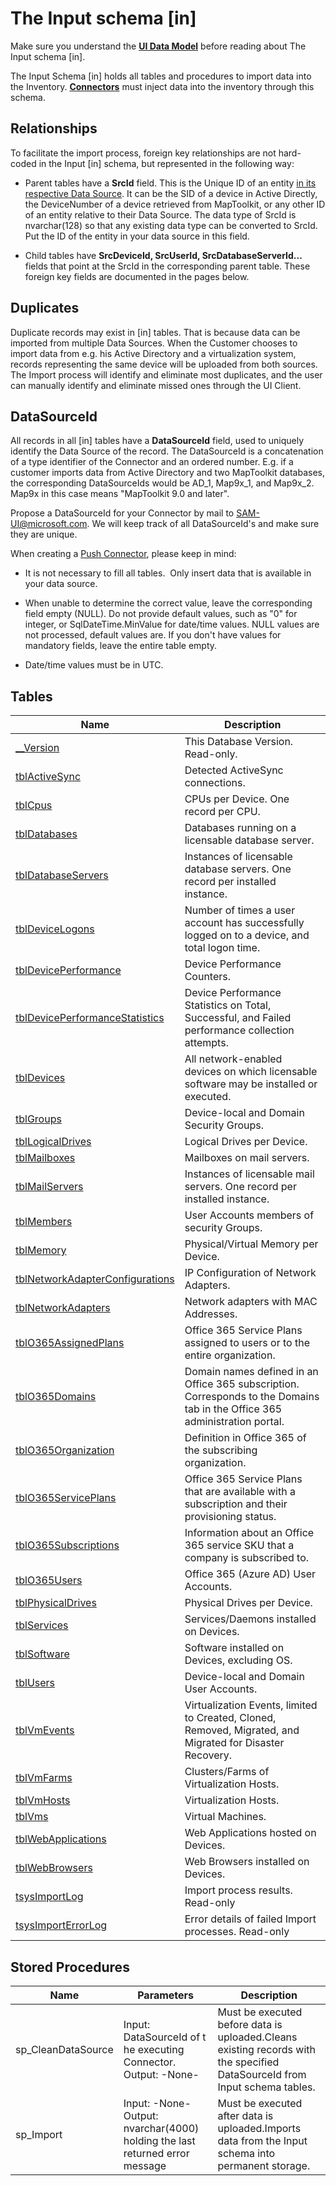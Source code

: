 # The Input schema [in]

Make sure you understand the [**UI Data Model**](Data_Model.md) before reading about The Input schema [in].

The Input Schema [in] holds all tables and procedures to import data into the Inventory. [**Connectors**](Push_Connectors.md)​​ must inject data into the inventory through this schema.

## Relationships

To facilitate the import process​, foreign key relationships are not hard-coded in the Input [in] schema, but represented ​in the following way:

- Parent tables have a ​**SrcId** field. This is the Unique ID of an entity <ins>in its respective Data Source</ins>.
  It can be the SID of a device in Active Directly, the DeviceNumber of a device retrieved from MapToolkit, or any other ID of an entity relative to their Data Source. The data type of SrcId is nvarchar(128) so that any existing data type can be converted to SrcId.  
  Put the ID of the entity in your data source in this field.

- Child tables have **SrcDeviceId, SrcUserId, SrcDatabaseServerId...** fields that point at the SrcId in the corresponding parent table. These foreign key fields are documented in the pages below.

## Duplicates​​

Duplicate records may exist in [in] tables. That is because data can be imported from multiple Data Sources. When the Customer chooses to import data from e.g. his Active Directory and a virtualization system, records representing the same device will be uploaded from both sources. The Import process will identify and eliminate most duplicates, and the user can manually ​identify and eliminate missed ones through the UI Client.

## DataSourceId

A​ll records in all [in​] tables have a **DataSourceId** field, used to uniquely identify the Data Source of the record. The DataSourceId is a concatenation of a type identifier of the Connector and an ordered number. E.g. if a customer imports data from Active Directory and two MapToolkit databases, the corresponding DataSourceIds would be AD_1, Map9x_1, and Map9x_2. Map9x in this case means "MapToolkit 9.0 and later".

Propose a DataSourceId for your Connector by mail to SAM-UI@microsoft.com. We will keep track of all DataSourceId's and make sure they are unique.

When creating a [Push Connector](Push_Connectors.md), please keep in mind:

- ​It is not necessary to fill all tables. ​ Only insert data that is available in your data source.

- When unable to determine the correct value, leave the corresponding field    empty (NULL). Do not provide default values, such as "0" for integer, or SqlDateTime.MinValue for date/time values. NULL values are not processed, default values are. If you don't have values for mandatory fields, leave the entire table empty.

- Date/time values must be in UTC.

## Tables

| Name                            | Description​                                                                                                                 |
|---------------------------------|-----------------------------------------------------------------------------------------------------------------------------|
| [__Version](_Version.md)                       | This Database Version. Read-only.                                                                                           |
| [tblActiveSync​](tblActiveSync.md)                   | Detected ActiveSync connections.                                                                                            |
| [tblCpus](tblCpus.md)                         | CPUs per Device. One record per CPU.                                                                                        |
| [tblDa​​​tabases](tblDatabases.md)                    | ​Databases running on a licensable database server.                                                                          |
| [tblDatabaseServers](tblDatabaseServers.md)              | Instances of licensable database servers. One record per installed instance.                                                |
| [tblDeviceLogons](tblDeviceLogons.md)                 | Number of times a user account has successfully logged on to a device, and total logon time.                                |
| [tblDevicePerformance](tblDevicePerformance.md)           | Device Performance Counters.                                                                                                |
| [tblDevicePerformanceStatistics](tblDevicePerformanceStatistics.md)  | Device Performance Statistics on Total, Successful, and Failed performance collection attempts.                             |
| [tblDevices](tblDevices.md)​                      | All network-enabled devices on which licensable software may be installed or executed.                                      |
| [tblGroups](tblGroups.md)                       | Device-local and Domain Security Groups.                                                                                    |
| [tblLogicalDrives](tblLogicalDrives.md)                | Logical Drives per Device.                                                                                                  |
| [tblMailboxes](tblMailboxes.md)                    | Mailboxes on mail servers.                                                                                                  |
| [tblMailServers](tblMailServers.md)                  | Instances of licensable mail servers. One record per installed instance.                                                    |
| [tblMembers​](tblMembers.md)                      | User Accounts members of security Groups.                                                                                   |
| [tblMemory](tblMemory.md)                       | Physical/Virtual Memory per Device.                                                                                         |
| [tblNetworkAdapterConfigurations](tblNetworkAdapterConfigurations.md) | IP Configuration of Network Adapters.                                                                                       |
| [tblNetworkAdapters](tblNetworkAdapters.md)              | Network adapters with MAC Addresses.                                                                                        |
| [tblO365AssignedPlans](tblO365AssignedPlans.md)            | Office 365 Service Plans assigned to users or to the entire organization.                                                   |
| [tblO365Domains](tblO365Domains.md)                  | Domain names defined in an Office 365 subscription. Corresponds to the Domains tab in the Office 365 administration portal. |
| [tblO365Organization](tblO365Organization.md)​             | Definition in Office 365 of the subscribing organization.                                                                   |
| [tblO365ServicePlans](tblO365ServicePlans.md)             | Office 365 Service Plans that are available with a subscription and their provisioning status.                              |
| [tblO365Subscriptions](tblO365Subscriptions.md)            | Information about an Office 365 service SKU that a company is subscribed to.                                                |
| [tblO365Users](tblO365Users.md)                    | Office 365 (Azure AD) User Accounts.                                                                                        |
| [tblPhysicalDrives](tblPhysicalDrives.md)               | Physical Drives per Device.                                                                                                 |
| [tblServices](tblServices.md)                     | Services/Daemons installed on Devices.                                                                                      |
| [tblSoftware​](tblSoftware.md)                     | Software installed on Devices, excluding OS.                                                                                |
| [tblUsers](tblUsers.md)                        | Device-local and Domain User Accounts.                                                                                      |
| [tblVmEvents](tblVmEvents.md)​                     | Virtualization Events, limited to Created, Cloned, Removed, Migrated, and Migrated for Disaster Recovery.                   |
| [tblVmFarms](tblVmFarms.md)                      | Clusters/Farms of Virtualization Hosts.                                                                                     |
| [tblVmHosts](tblVmHosts.md)                     | Virtualization Hosts.                                                                                                       |
| [tblVms](tblVms.md)                          | Virtual Machines.                                                                                                           |
| [tblWebApplications](tblWebApplications.md)             | Web Applications hosted on Devices.                                                                                         |
| [tblWebBrowsers](tblWebBrowsers.md)                  | Web Browsers installed on Devices.                                                                                          |
| [tsysImportLog](tsysImportLog.md)                   | Import process results. Read-only                                                                                           |
| [tsysImportErrorLog​](tsysImportErrorLog.md)              | Error details of failed Import processes. Read-only                                                                         |

## Stored Procedures

| ​Name               | Parameters​                                                                  | Description​                                                                                                                |
|--------------------|-----------------------------------------------------------------------------|----------------------------------------------------------------------------------------------------------------------------|
| ​sp_CleanDataSource | Input: DataSourceId of t​he executing Connector. <br/> ​Output: -None-               | ​Must be executed before data is uploaded.Cleans existing records with the specified DataSourceId from Input schema tables. |
| sp_Import​          | Input: -​None- <br/> Output: nvarchar(4000) holding the last returned error message​​ | Must be executed after data is uploaded.Imports data from the Input schema into permanent storage.                         |